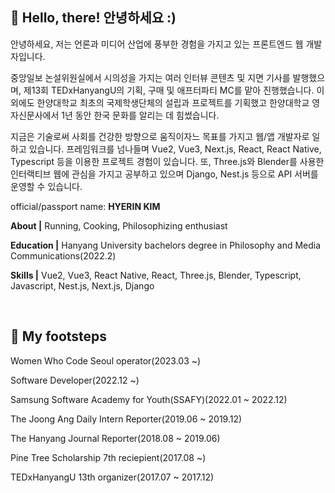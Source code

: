 <!--
**HerrineKim/HerrineKim** is a ✨ _special_ ✨ repository because its `README.md` (this file) appears on your GitHub profile.

Here are some ideas to get you started:

- 🔭 I’m currently working on ...
- 🌱 I’m currently learning ...
- 👯 I’m looking to collaborate on ...
- 🤔 I’m looking for help with ...
- 💬 Ask me about ...
- 📫 How to reach me: ...
- 😄 Pronouns: ...
- ⚡ Fun fact: ...

## 🔭 I’m currently working on...

<br>

## 🌱 I’m used to...

<span>
 <img src="https://img.shields.io/badge/python-3776AB?style=for-the-badge&logo=python&logoColor=white">
 <img src="https://img.shields.io/badge/javascript-F7DF1E?style=for-the-badge&logo=javascript&logoColor=black">
 <img src="https://img.shields.io/badge/vue.js-4FC08D?style=for-the-badge&logo=vue.js&logoColor=white">
 <img src="https://img.shields.io/badge/react-61DAFB?style=for-the-badge&logo=react&logoColor=black">
 <img src="https://img.shields.io/badge/expo-000020?style=for-the-badge&logo=expo&logoColor=white">
 <img src="https://img.shields.io/badge/typescript-3178C6?style=for-the-badge&logo=typescript&logoColor=white">
 <img src="https://img.shields.io/badge/css-1572B6?style=for-the-badge&logo=css3&logoColor=white">
 <img src="https://img.shields.io/badge/django-092E20?style=for-the-badge&logo=django&logoColor=white">
</span>
-->

<!-- ![header](https://capsule-render.vercel.app/api?type=rect&color=5D8BF4&height=200&section=header&text=김혜린%20金惠潾%20Herrine%20Kim&fontSize=50) -->

## 👧 Hello, there! 안녕하세요 :)

안녕하세요, 저는 언론과 미디어 산업에 풍부한 경험을 가지고 있는 프론트엔드 웹 개발자입니다.

중앙일보 논설위원실에서 시의성을 가지는 여러 인터뷰 콘텐츠 및 지면 기사를 발행했으며, 제13회 TEDxHanyangU의 기획, 구매 및 애프터파티 MC를 맡아 진행했습니다. 이 외에도 한양대학교 최초의 국제학생단체의 설립과 프로젝트를 기획했고 한양대학교 영자신문사에서 1년 동안 한국 문화를 알리는 데 힘썼습니다.

지금은 기술로써 사회를 건강한 방향으로 움직이자느 목표를 가지고 웹/앱 개발자로 일하고 있습니다. 프레임워크를 넘나들며 Vue2, Vue3, Next.js, React, React Native, Typescript 등을 이용한 프로젝트 경험이 있습니다. 또, Three.js와 Blender를 사용한 인터랙티브 웹에 관심을 가지고 공부하고 있으며 Django, Nest.js 등으로 API 서버를 운영할 수 있습니다.

<p>official/passport name: <strong>HYERIN KIM</strong></p>
<p><strong>About |</strong> Running, Cooking, Philosophizing enthusiast</p>
<p><strong>Education |</strong> Hanyang University bachelors degree in Philosophy and Media Communications(2022.2)</p>
<p><strong>Skills |</strong> Vue2, Vue3, React Native, React, Three.js, Blender, Typescript, Javascript, Nest.js, Next.js, Django</p>

<br>

## 🌱 My footsteps

<p>Women Who Code Seoul operator(2023.03 ~)</p>
<p>Software Developer(2022.12 ~)
<p>Samsung Software Academy for Youth(SSAFY)(2022.01 ~ 2022.12)</p>
<p>The Joong Ang Daily Intern Reporter(2019.06 ~ 2019.12)</p>
<p>The Hanyang Journal Reporter(2018.08 ~ 2019.06)</p>
<p>Pine Tree Scholarship 7th reciepient(2017.08 ~)</p>
<p>TEDxHanyangU 13th organizer(2017.07 ~ 2017.12)</p>
